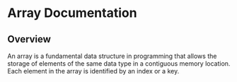 # Array Documentation

## Overview

An array is a fundamental data structure in programming that allows the storage of elements of the same data type in a contiguous memory location. Each element in the array is identified by an index or a key.

